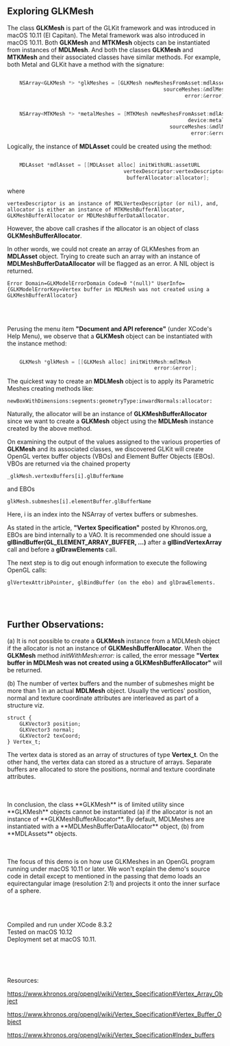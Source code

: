 ## Exploring GLKMesh

The class **GLKMesh** is part of the GLKit framework and was introduced in macOS 10.11 (El Capitan). The Metal framework was also introduced in macOS 10.11. Both **GLKMesh** and **MTKMesh** objects can be instantiated from instances of **MDLMesh**. And both the classes **GLKMesh** and **MTKMesh** and their associated classes have similar methods. For example, both Metal and GLKit have a method with the signature:


```objective-C

    NSArray<GLKMesh *> *glkMeshes = [GLKMesh newMeshesFromAsset:mdlAsset
                                                   sourceMeshes:&mdlMeshes
                                                          error:&error];


    NSArray<MTKMesh *> *metalMeshes = [MTKMesh newMeshesFromAsset:mdlAsset
                                                           device:metalDevice
                                                     sourceMeshes:&mdlMeshes
                                                            error:&error];

```

Logically, the instance of **MDLAsset** could be created using the method:

```objective-C

    MDLAsset *mdlAsset = [[MDLAsset alloc] initWithURL:assetURL
                                      vertexDescriptor:vertexDescriptor
                                       bufferAllocator:allocator];             

```

where 

    vertexDescriptor is an instance of MDLVertexDescriptor (or nil), and,
    allocator is either an instance of MTKMeshBufferAllocator, GLKMeshBufferAllocator or MDLMeshBufferDataAllocator. 

However, the above call crashes if the allocator is an object of class **GLKMeshBufferAllocator**.

In other words, we could not create an array of GLKMeshes from an **MDLAsset** object. Trying to create such an array with an instance of **MDLMeshBufferDataAllocator** will be flagged as an error. A NIL object is returned.

    Error Domain=GLKModelErrorDomain Code=0 "(null)" UserInfo={GLKModelErrorKey=Vertex buffer in MDLMesh was not created using a GLKMeshBufferAllocator} 

<br />
<br />

Perusing the menu item **"Document and API reference"** (under XCode's Help Menu), we observe that a **GLKMesh** object can be instantiated with the instance method:

```objective-C

    GLKMesh *glkMesh = [[GLKMesh alloc] initWithMesh:mdlMesh
                                                error:&error];

```

The quickest way to create an **MDLMesh** object is to apply its Parametric Meshes creating methods like:

    newBoxWithDimensions:segments:geometryType:inwardNormals:allocator:

Naturally, the allocator will be an instance of **GLKMeshBufferAllocator** since we want to create a **GLKMesh** object using the **MDLMesh** instance created by the above method.

On examining the output of the values assigned to the various properties of **GLKMesh** and its associated classes, we discovered GLKit will create OpenGL vertex buffer objects (VBOs) and Element Buffer Objects (EBOs). VBOs are returned via the chained property

    _glkMesh.vertexBuffers[i].glBufferName

and EBOs 

    glkMesh.submeshes[i].elementBuffer.glBufferName

Here, i is an index into the NSArray of vertex buffers or submeshes.

As stated in the article, **"Vertex Specification"** posted by Khronos.org, EBOs are bind internally to a VAO. It is recommended one should issue a **glBindBuffer(GL_ELEMENT_ARRAY_BUFFER, ...)** after a **glBindVertexArray** call and before a **glDrawElements** call.

The next step is to dig out enough information to execute the following OpenGL calls:

    glVertexAttribPointer, glBindBuffer (on the ebo) and glDrawElements. 

<br />
<br />

## Further Observations:

(a) It is not possible to create a **GLKMesh** instance from a MDLMesh object if the allocator is not an instance of **GLKMeshBufferAllocator**. When the **GLKMesh** method *initWithMesh:error:* is called, the error message **"Vertex buffer in MDLMesh was not created using a GLKMeshBufferAllocator"** will be returned.

(b) The number of vertex buffers and the number of submeshes might be more than 1 in an actual **MDLMesh** object. Usually the vertices' position, normal and texture coordinate attributes are interleaved as part of a structure viz.

    struct {
        GLKVector3 position;
        GLKVector3 normal;
        GLKVector2 texCoord;
    } Vertex_t;

The vertex data is stored as an array of structures of type **Vertex_t**. On the other hand, the vertex data can stored as a structure of arrays. Separate buffers are allocated to store the positions, normal and texture coordinate attributes.

<br />
<br />
In conclusion, the class **GLKMesh** is of limited utility since **GLKMesh** objects cannot be instantiated
(a) if the allocator is not an instance of **GLKMeshBufferAllocator**. By default, MDLMeshes are instantiated with a **MDLMeshBufferDataAllocator** object,
(b) from **MDLAssets** objects.


<br />
<br />
<br />

The focus of this demo is on how use GLKMeshes in an OpenGL program running under macOS 10.11 or later.  We won't explain the demo's source code in detail except to mentioned in the passing that demo loads an equirectangular image (resolution 2:1) and projects it onto the inner surface of a sphere.

<br />
<br />

Compiled and run under XCode 8.3.2
<br />
Tested on macOS 10.12
<br />
Deployment set at macOS 10.11.

<br />
<br />
<br />

Resources:

https://www.khronos.org/opengl/wiki/Vertex_Specification#Vertex_Array_Object

https://www.khronos.org/opengl/wiki/Vertex_Specification#Vertex_Buffer_Object

https://www.khronos.org/opengl/wiki/Vertex_Specification#Index_buffers
